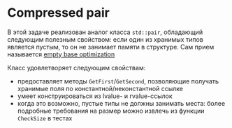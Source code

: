 # Compressed pair

В этой задаче реализован аналог класса `std::pair`, обладающий следующим полезным свойством: если один из хранимых типов является пустым, то он не занимает памяти в структуре. Сам прием называется [empty base optimization](https://en.cppreference.com/w/cpp/language/ebo)

Класс удовлетворяет следующим свойствам:
* предоставляет методы `GetFirst`/`GetSecond`, позволяющие получать хранимые поля по константной/неконстантной ссылке
* умеет конструироваться из lvalue- и rvalue-ссылок
* когда это возможно, пустые типы не должны занимать места: более подробные требования на размер можно извлечь из функции `CheckSize` в тестах
